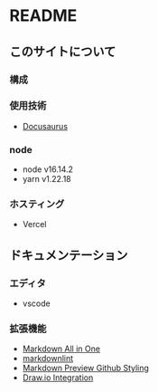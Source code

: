 # README

## このサイトについて

### 構成

### 使用技術

- [Docusaurus](https://docusaurus.io/)

### node

- node v16.14.2
- yarn v1.22.18

### ホスティング

- Vercel

## ドキュメンテーション

### エディタ

- vscode

### 拡張機能

- [Markdown All in One](https://marketplace.visualstudio.com/items?itemName=yzhang.markdown-all-in-one)
- [markdownlint](https://marketplace.visualstudio.com/items?itemName=DavidAnson.vscode-markdownlint)
- [Markdown Preview Github Styling](https://marketplace.visualstudio.com/items?itemName=bierner.markdown-preview-github-styles)
- [Draw.io Integration](https://marketplace.visualstudio.com/items?itemName=hediet.vscode-drawio)

